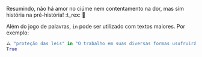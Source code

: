 Resumindo, não há amor no ciúme nem contentamento na dor, mas sim história na pré-história! :t_rex: :sauropod:

Além do jogo de palavras, `in` pode ser utilizado com textos maiores. Por exemplo:

```python
ム "proteção das leis" in "O trabalho em suas diversas formas usufruirá da proteção das leis que irão garantir..."
True
```

